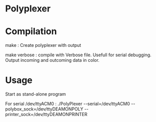 Polyplexer
==========

Compilation
===========

make : Create polyplexer with output

make verbose : compile with Verbose file. Usefull for serial debugging. Output incoming and outcoming data in color. 



Usage
==========

Start as stand-alone program

For serial /dev/ttyACM0 :
 ./PolyPlexer --serial=/dev/ttyACM0 --polybox_sock=/dev/ttyDEAMONPOLY --printer_sock=/dev/ttyDEAMONPRINTER

